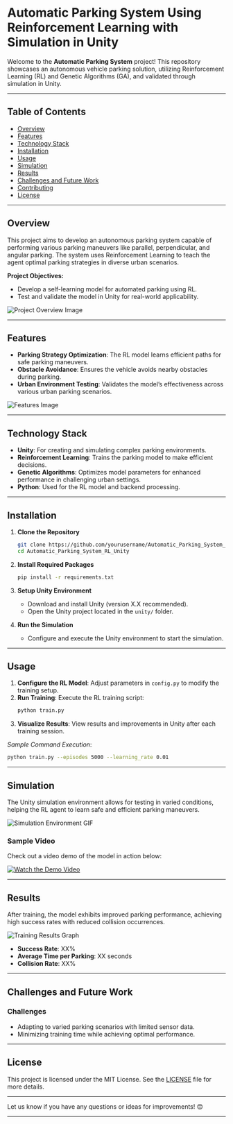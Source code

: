 # Automatic Parking System Using Reinforcement Learning with Simulation in Unity

Welcome to the **Automatic Parking System** project! This repository showcases an autonomous vehicle parking solution, utilizing Reinforcement Learning (RL) and Genetic Algorithms (GA), and validated through simulation in Unity.

---

## Table of Contents

- [Overview](#overview)
- [Features](#features)
- [Technology Stack](#technology-stack)
- [Installation](#installation)
- [Usage](#usage)
- [Simulation](#simulation)
- [Results](#results)
- [Challenges and Future Work](#challenges-and-future-work)
- [Contributing](#contributing)
- [License](#license)

---

## Overview

This project aims to develop an autonomous parking system capable of performing various parking maneuvers like parallel, perpendicular, and angular parking. The system uses Reinforcement Learning to teach the agent optimal parking strategies in diverse urban scenarios.

**Project Objectives:**
- Develop a self-learning model for automated parking using RL.
- Test and validate the model in Unity for real-world applicability.

![Project Overview Image](path/to/overview-image.png)

---

## Features

- **Parking Strategy Optimization**: The RL model learns efficient paths for safe parking maneuvers.
- **Obstacle Avoidance**: Ensures the vehicle avoids nearby obstacles during parking.
- **Urban Environment Testing**: Validates the model’s effectiveness across various urban parking scenarios.

![Features Image](path/to/features-image.png)

---

## Technology Stack

- **Unity**: For creating and simulating complex parking environments.
- **Reinforcement Learning**: Trains the parking model to make efficient decisions.
- **Genetic Algorithms**: Optimizes model parameters for enhanced performance in challenging urban settings.
- **Python**: Used for the RL model and backend processing.

---

## Installation

1. **Clone the Repository**
   ```bash
   git clone https://github.com/yourusername/Automatic_Parking_System_RL_Unity.git
   cd Automatic_Parking_System_RL_Unity
   ```

2. **Install Required Packages**
   ```bash
   pip install -r requirements.txt
   ```

3. **Setup Unity Environment**
   - Download and install Unity (version X.X recommended).
   - Open the Unity project located in the `unity/` folder.

4. **Run the Simulation**
   - Configure and execute the Unity environment to start the simulation.

---

## Usage

1. **Configure the RL Model**: Adjust parameters in `config.py` to modify the training setup.
2. **Run Training**: Execute the RL training script:
   ```bash
   python train.py
   ```
3. **Visualize Results**: View results and improvements in Unity after each training session.

*Sample Command Execution*:

```bash
python train.py --episodes 5000 --learning_rate 0.01
```

---

## Simulation

The Unity simulation environment allows for testing in varied conditions, helping the RL agent to learn safe and efficient parking maneuvers.

![Simulation Environment GIF](path/to/simulation-gif.gif)

### Sample Video
Check out a video demo of the model in action below:

[![Watch the Demo Video](path/to/video-thumbnail.png)](path/to/demo-video.mp4)

---

## Results

After training, the model exhibits improved parking performance, achieving high success rates with reduced collision occurrences.

![Training Results Graph](path/to/results-graph.png)

- **Success Rate**: XX%
- **Average Time per Parking**: XX seconds
- **Collision Rate**: XX%

---

## Challenges and Future Work

### Challenges
- Adapting to varied parking scenarios with limited sensor data.
- Minimizing training time while achieving optimal performance.

---

## License

This project is licensed under the MIT License. See the [LICENSE](LICENSE) file for more details.

---

Let us know if you have any questions or ideas for improvements! 😊

---
